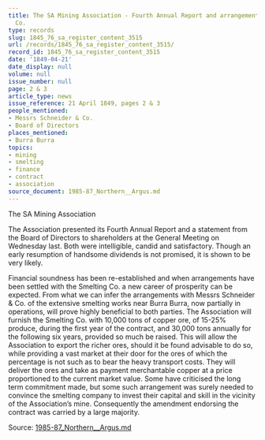 ```yaml
---
title: The SA Mining Association - Fourth Annual Report and arrangements with Smelting
  Co.
type: records
slug: 1845_76_sa_register_content_3515
url: /records/1845_76_sa_register_content_3515/
record_id: 1845_76_sa_register_content_3515
date: '1849-04-21'
date_display: null
volume: null
issue_number: null
page: 2 & 3
article_type: news
issue_reference: 21 April 1849, pages 2 & 3
people_mentioned:
- Messrs Schneider & Co.
- Board of Directors
places_mentioned:
- Burra Burra
topics:
- mining
- smelting
- finance
- contract
- association
source_document: 1985-87_Northern__Argus.md
---
```


The SA Mining Association

The Association presented its Fourth Annual Report and a statement from the Board of Directors to shareholders at the General Meeting on Wednesday last.  Both were intelligible, candid and satisfactory.  Though an early resumption of handsome dividends is not promised, it is shown to be very likely.

Financial soundness has been re-established and when arrangements have been settled with the Smelting Co. a new career of prosperity can be expected.  From what we can infer the arrangements with Messrs Schneider & Co. of the extensive smelting works near Burra Burra, now partially in operations, will prove highly beneficial to both parties.  The Association will furnish the Smelting Co. with 10,000 tons of copper ore, of 15-25% produce, during the first year of the contract, and 30,000 tons annually for the following six years, provided so much be raised.  This will allow the Association to export the richer ores, should it be found advisable to do so, while providing a vast market at their door for the ores of which the percentage is not such as to bear the heavy transport costs.  They will deliver the ores and take as payment merchantable copper at a price proportioned to the current market value.  Some have criticised the long term commitment made, but some such arrangement was surely needed to convince the smelting company to invest their capital and skill in the vicinity of the Association’s mine.  Consequently the amendment endorsing the contract was carried by a large majority.

Source: [1985-87_Northern__Argus.md](/downloads/markdown/1985-87_Northern__Argus.md)
